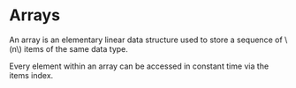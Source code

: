 # Arrays

An array is an elementary linear data structure used to store a sequence of
\\(n\\) items of the same data type.

Every element within an array can be accessed in constant time via the items index.
